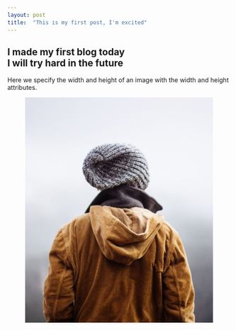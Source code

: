 ```yaml
---
layout: post
title:  "This is my first post, I'm excited"
---
```

I made my first blog today     
I will try hard in the future
---
Here we specify the width and height of an image with the width and height attributes.
<figure>
    <img src="./_posts/img_girl.jpg">
</figure>


